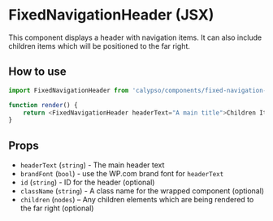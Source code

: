 # FixedNavigationHeader (JSX)

This component displays a header with navigation items. 
It can also include children items which will be positioned to the far right.

## How to use

```js
import FixedNavigationHeader from 'calypso/components/fixed-navigation-header';

function render() {
	return <FixedNavigationHeader headerText="A main title">Children Item</FixedNavigationHeader>;
}
```

## Props

- `headerText` (`string`) - The main header text
- `brandFont` (`bool`) - use the WP.com brand font for `headerText`
- `id` (`string`) - ID for the header (optional)
- `className` (`string`) - A class name for the wrapped component (optional)
- `children` (`nodes`) – Any children elements which are being rendered to the far right (optional)
